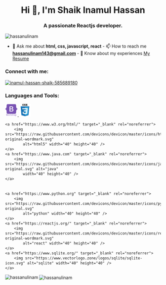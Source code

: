 <h1 align="center">Hi 👋, I'm Shaik Inamul Hassan</h1>
<h3 align="center">A passionate Reactjs developer.</h3>

<p align="left">
    <img src="https://komarev.com/ghpvc/?username=hassanulinam&label=Profile%20views&color=0e75b6&style=flat"
        alt="hassanulinam" />
</p>

- 💬 Ask me about **html, css, javascript, react** - 📫 How to reach me
**hassanulinam143@gmail.com** - 📄 Know about my experiences [My
Resume](https://docs.google.com/document/d/1oBPNh5IUPytDhoIhhiIE07gHcLqdWemhxQqNAaE2jJI/edit?usp=sharing)

<h3 align="left">Connect with me:</h3>
<p align="left">
    <a href="https://linkedin.com/in/inamul-hassan-shaik-585689180" target="blank"><img align="center"
            src="https://raw.githubusercontent.com/rahuldkjain/github-profile-readme-generator/master/src/images/icons/Social/linked-in-alt.svg"
            alt="inamul-hassan-shaik-585689180" height="30" width="40" /></a>
</p>

<h3 align="left">Languages and Tools:</h3>
<p align="left">
    <a href="https://getbootstrap.com" target="_blank" rel="noreferrer">
        <img src="https://raw.githubusercontent.com/devicons/devicon/master/icons/bootstrap/bootstrap-plain-wordmark.svg"
            alt="bootstrap" width="40" height="40" />
    </a>
    <a href="https://www.w3schools.com/css/" target="_blank" rel="noreferrer">
        <img src="https://raw.githubusercontent.com/devicons/devicon/master/icons/css3/css3-original-wordmark.svg"
            alt="css3" width="40" height="40" />
    </a>



    <a href="https://www.w3.org/html/" target="_blank" rel="noreferrer">
        <img src="https://raw.githubusercontent.com/devicons/devicon/master/icons/html5/html5-original-wordmark.svg"
            alt="html5" width="40" height="40" />
    </a>
    <a href="https://www.java.com" target="_blank" rel="noreferrer">
        <img src="https://raw.githubusercontent.com/devicons/devicon/master/icons/java/java-original.svg" alt="java"
            width="40" height="40" />
    </a>


    <a href="https://www.python.org" target="_blank" rel="noreferrer">
        <img src="https://raw.githubusercontent.com/devicons/devicon/master/icons/python/python-original.svg"
            alt="python" width="40" height="40" />
    </a>
    <a href="https://reactjs.org/" target="_blank" rel="noreferrer">
        <img src="https://raw.githubusercontent.com/devicons/devicon/master/icons/react/react-original-wordmark.svg"
            alt="react" width="40" height="40" />
    </a>
    <a href="https://www.sqlite.org/" target="_blank" rel="noreferrer">
        <img src="https://www.vectorlogo.zone/logos/sqlite/sqlite-icon.svg" alt="sqlite" width="40" height="40" />
    </a>
</p>

<p>
    <img align="left"
        src="https://github-readme-stats.vercel.app/api/top-langs?username=hassanulinam&show_icons=true&locale=en&layout=compact"
        alt="hassanulinam" />
</p>

<p>
    &nbsp;<img align="center"
        src="https://github-readme-stats.vercel.app/api?username=hassanulinam&show_icons=true&locale=en"
        alt="hassanulinam" />
</p>
